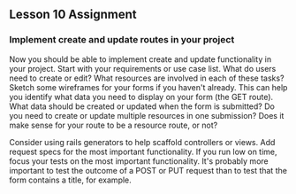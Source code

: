 ## Lesson 10 Assignment

### Implement create and update routes in your project
Now you should be able to implement create and update functionality in your project. Start with your requirements or use case list. What do users need to create or edit? What resources are involved in each of these tasks? Sketch some wireframes for your forms if you haven't already. This can help you identify what data you need to display on your form (the GET route). What data should be created or updated when the form is submitted? Do you need to create or update multiple resources in one submission? Does it make sense for your route to be a resource route, or not?

Consider using rails generators to help scaffold controllers or views. Add request specs for the most important functionality. If you run low on time, focus your tests on the most important functionality. It's probably more important to test the outcome of a POST or PUT request than to test that the form contains a title, for example.

